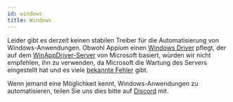 ```yaml
---
id: windows
title: Windows
---
```


Leider gibt es derzeit keinen stabilen Treiber für die Automatisierung von Windows-Anwendungen. Obwohl Appium einen [Windows Driver](https://github.com/appium/appium-windows-driver) pflegt, der auf dem [WinAppDriver-Server](https://github.com/microsoft/WinAppDriver) von Microsoft basiert, würden wir nicht empfehlen, ihn zu verwenden, da Microsoft die Wartung des Servers eingestellt hat und es viele [bekannte Fehler](https://github.com/search?q=repo%3Amicrosoft%2FWinAppDriver+webdriverio&type=issues) gibt.

Wenn jemand eine Möglichkeit kennt, Windows-Anwendungen zu automatisieren, teilen Sie uns dies bitte auf [Discord](https://discord.webdriver.io) mit.

